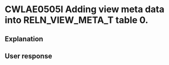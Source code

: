 # CWLAE0505I Adding view meta data into RELN\_VIEW\_META\_T table 0.

## Explanation

## User response